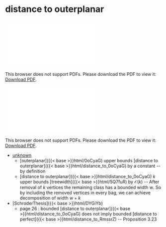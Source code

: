 # distance to outerplanar




<object data="../local_distance_to_0oCyaG.pdf" type="application/pdf" width="100%" height="480px"><embed src="../local_distance_to_0oCyaG.pdf"><p>This browser does not support PDFs. Please download the PDF to view it: <a href="../local_distance_to_0oCyaG.pdf">Download PDF</a>.</p></embed></object>


<object data="../inclusions_distance_to_0oCyaG.pdf" type="application/pdf" width="100%" height="480px"><embed src="../inclusions_distance_to_0oCyaG.pdf"><p>This browser does not support PDFs. Please download the PDF to view it: <a href="../inclusions_distance_to_0oCyaG.pdf">Download PDF</a>.</p></embed></object>

*  [unknown](#)
    * [outerplanar]({{< base >}}html/0oCyaG) upper bounds [distance to outerplanar]({{< base >}}html/distance_to_0oCyaG) by a constant -- by definition
    * [distance to outerplanar]({{< base >}}html/distance_to_0oCyaG) $k$ upper bounds [treewidth]({{< base >}}html/5Q7fuR) by $\mathcal O(k)$ -- After removal of $k$ vertices the remaining class has a bounded width $w$. So by including the removed vertices in every bag, we can achieve decomposition of width $w+k$
*  [SchroderThesis]({{< base >}}html/DYGiYb)
    * page 26 : bounded [distance to outerplanar]({{< base >}}html/distance_to_0oCyaG) does not imply bounded [distance to perfect]({{< base >}}html/distance_to_RmssrZ) -- Proposition 3.23